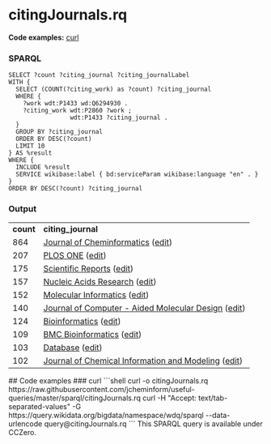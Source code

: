 # citingJournals.rq
**Code examples:** [curl](#curl)
### SPARQL
```sparql
SELECT ?count ?citing_journal ?citing_journalLabel 
WITH {
  SELECT (COUNT(?citing_work) as ?count) ?citing_journal
  WHERE {
    ?work wdt:P1433 wd:Q6294930 .
    ?citing_work wdt:P2860 ?work ;
                 wdt:P1433 ?citing_journal .
  }
  GROUP BY ?citing_journal
  ORDER BY DESC(?count)
  LIMIT 10
} AS %result
WHERE {
  INCLUDE %result
  SERVICE wikibase:label { bd:serviceParam wikibase:language "en" . } 
}
ORDER BY DESC(?count) ?citing_journal
```
### Output
<table>
  <tr>
    <td><b>count</b></td>
    <td><b>citing_journal</b></td>
  </tr>
  <tr>
    <td>864</td>
    <td><a href="https://tools.wmflabs.org/scholia/Q6294930">Journal of Cheminformatics</a> (<a href="http://www.wikidata.org/entity/Q6294930">edit</a>)</td>
  </tr>
  <tr>
    <td>207</td>
    <td><a href="https://tools.wmflabs.org/scholia/Q564954">PLOS ONE</a> (<a href="http://www.wikidata.org/entity/Q564954">edit</a>)</td>
  </tr>
  <tr>
    <td>175</td>
    <td><a href="https://tools.wmflabs.org/scholia/Q2261792">Scientific Reports</a> (<a href="http://www.wikidata.org/entity/Q2261792">edit</a>)</td>
  </tr>
  <tr>
    <td>157</td>
    <td><a href="https://tools.wmflabs.org/scholia/Q135122">Nucleic Acids Research</a> (<a href="http://www.wikidata.org/entity/Q135122">edit</a>)</td>
  </tr>
  <tr>
    <td>152</td>
    <td><a href="https://tools.wmflabs.org/scholia/Q3319476">Molecular Informatics</a> (<a href="http://www.wikidata.org/entity/Q3319476">edit</a>)</td>
  </tr>
  <tr>
    <td>140</td>
    <td><a href="https://tools.wmflabs.org/scholia/Q15766522">Journal of Computer - Aided Molecular Design</a> (<a href="http://www.wikidata.org/entity/Q15766522">edit</a>)</td>
  </tr>
  <tr>
    <td>124</td>
    <td><a href="https://tools.wmflabs.org/scholia/Q4914910">Bioinformatics</a> (<a href="http://www.wikidata.org/entity/Q4914910">edit</a>)</td>
  </tr>
  <tr>
    <td>109</td>
    <td><a href="https://tools.wmflabs.org/scholia/Q4835939">BMC Bioinformatics</a> (<a href="http://www.wikidata.org/entity/Q4835939">edit</a>)</td>
  </tr>
  <tr>
    <td>103</td>
    <td><a href="https://tools.wmflabs.org/scholia/Q5227381">Database</a> (<a href="http://www.wikidata.org/entity/Q5227381">edit</a>)</td>
  </tr>
  <tr>
    <td>102</td>
    <td><a href="https://tools.wmflabs.org/scholia/Q3007982">Journal of Chemical Information and Modeling</a> (<a href="http://www.wikidata.org/entity/Q3007982">edit</a>)</td>
  </tr>
</table>
## Code examples
### curl
```shell
curl -o citingJournals.rq https://raw.githubusercontent.com/jcheminform/useful-queries/master/sparql/citingJournals.rq
curl -H "Accept: text/tab-separated-values" -G https://query.wikidata.org/bigdata/namespace/wdq/sparql --data-urlencode query@citingJournals.rq
```
This SPARQL query is available under CCZero.
